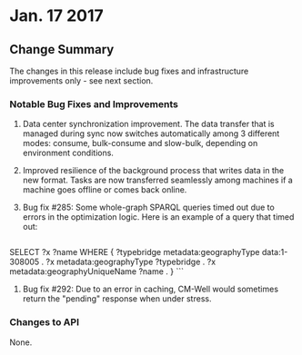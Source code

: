 # Jan. 17 2017



## Change Summary
The changes in this release include bug fixes and infrastructure improvements only - see next section.

### Notable Bug Fixes and Improvements

1. Data center synchronization improvement. The data transfer that is managed during sync now switches automatically among 3 different modes: consume, bulk-consume and slow-bulk, depending on environment conditions. 
1. Improved resilience of the background process that writes data in the new format. Tasks are now transferred seamlessly among machines if a machine goes offline or comes back online.
1. Bug fix #285: Some whole-graph SPARQL queries timed out due to errors in the optimization logic. Here is an example of a query that timed out:

    ```
SELECT ?x ?name
    WHERE {
     ?typebridge metadata:geographyType data:1-308005 .
     ?x metadata:geographyType ?typebridge .
     ?x metadata:geographyUniqueName ?name .
    }
    ```

1. Bug fix #292: Due to an error in caching, CM-Well would sometimes return the "pending" response when under stress.

### Changes to API	

None.


